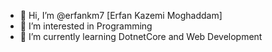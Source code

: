 - 👋 Hi, I’m @erfankm7 [Erfan Kazemi Moghaddam]
- 👀 I’m interested in Programming
- 🌱 I’m currently learning DotnetCore and Web Development
